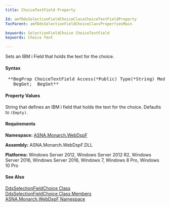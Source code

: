```yaml
---
title: ChoiceTextField Property

Id: amfDdsSelectionFieldChoiceClassChoiceTextFieldProperty
TocParent: amfDdsSelectionFieldChoiceClassPropertiesMain

keywords: SelectionFieldChoice ChoiceTextField
keywords: Choice Text

---
```


Sets an IBM i Field that holds the text for the choice.

#### Syntax
<pre class="prettyprint"> **BegProp ChoiceTextField Access(*Public) Type(*String) Modifier(*Overrides)
   BegGet;  BegSet** </pre>

#### Property Values
String that defines an IBM i field that holds the text for the choice. Defaults to <code>(Empty)</code>.

#### Requirements
**Namespace:** [ASNA.Monarch.WebDspF](amfWebDspFNamespace.html)

**Assembly:** ASNA.Monarch.WebDspF.DLL

**Platforms:** Windows Server 2012, Windows Server 2012 R2, Windows Server 2016, Windows Server 2016, Windows 7, Windows 8 Pro, Windows 10 Pro

#### See Also
[ DdsSelectionFieldChoice Class](amfDdsSelectionFieldChoiceClass.html) <br clear="none" />[ DdsSelectionFieldChoice Class Members](amfDdsSelectionFieldChoiceClassMembers.html)<br clear="none" />[ ASNA.Monarch.WebDspF Namespace](amfWebDspFNamespace.html)
